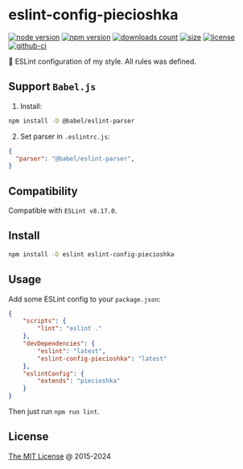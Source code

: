 # eslint-config-piecioshka

[![node version](https://img.shields.io/node/v/eslint-config-piecioshka.svg)](https://www.npmjs.com/package/eslint-config-piecioshka)
[![npm version](https://badge.fury.io/js/eslint-config-piecioshka.svg)](https://badge.fury.io/js/eslint-config-piecioshka)
[![downloads count](https://img.shields.io/npm/dt/eslint-config-piecioshka.svg)](https://www.npmjs.com/package/eslint-config-piecioshka)
[![size](https://packagephobia.com/badge?p=eslint-config-piecioshka)](https://packagephobia.com/result?p=eslint-config-piecioshka)
[![license](https://img.shields.io/npm/l/eslint-config-piecioshka.svg)](https://piecioshka.mit-license.org)
[![github-ci](https://github.com/piecioshka/eslint-config-piecioshka/actions/workflows/testing.yml/badge.svg)](https://github.com/piecioshka/eslint-config-piecioshka/actions/workflows/testing.yml)

🔨 ESLint configuration of my style. All rules was defined.

## Support `Babel.js`

1. Install:

  ```bash
  npm install -D @babel/eslint-parser
  ```

2. Set parser in `.eslintrc.js`:

  ```json
  {
    "parser": "@babel/eslint-parser",
  }
  ```

## Compatibility

Compatible with `ESLint v8.17.0`.

## Install

```bash
npm install -D eslint eslint-config-piecioshka
```

## Usage

Add some ESLint config to your `package.json`:

```json
{
    "scripts": {
        "lint": "eslint ."
    },
    "devDependencies": {
        "eslint": "latest",
        "eslint-config-piecioshka": "latest"
    },
    "eslintConfig": {
        "extends": "piecioshka"
    }
}
```

Then just run `npm run lint`.

## License

[The MIT License](https://piecioshka.mit-license.org) @ 2015-2024
